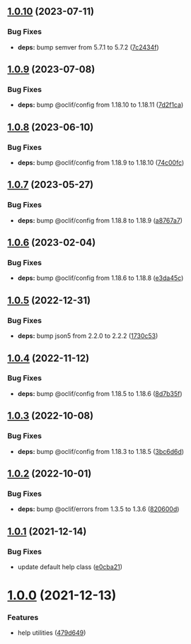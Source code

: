 ## [1.0.10](https://github.com/oclif/help/compare/1.0.9...1.0.10) (2023-07-11)


### Bug Fixes

* **deps:** bump semver from 5.7.1 to 5.7.2 ([7c2434f](https://github.com/oclif/help/commit/7c2434f3e0982ad69bef321103fe171fb8f16110))



## [1.0.9](https://github.com/oclif/help/compare/1.0.8...1.0.9) (2023-07-08)


### Bug Fixes

* **deps:** bump @oclif/config from 1.18.10 to 1.18.11 ([7d2f1ca](https://github.com/oclif/help/commit/7d2f1caadd91accd70dc2890af3fcbd7ed0e849b))



## [1.0.8](https://github.com/oclif/help/compare/1.0.7...1.0.8) (2023-06-10)


### Bug Fixes

* **deps:** bump @oclif/config from 1.18.9 to 1.18.10 ([74c00fc](https://github.com/oclif/help/commit/74c00fcb9fe77d1ae8acf3fce15014b5c0939f99))



## [1.0.7](https://github.com/oclif/help/compare/1.0.6...1.0.7) (2023-05-27)


### Bug Fixes

* **deps:** bump @oclif/config from 1.18.8 to 1.18.9 ([a8767a7](https://github.com/oclif/help/commit/a8767a751dd974333cdda31aaac0a1356f629471))



## [1.0.6](https://github.com/oclif/help/compare/1.0.5...1.0.6) (2023-02-04)


### Bug Fixes

* **deps:** bump @oclif/config from 1.18.6 to 1.18.8 ([e3da45c](https://github.com/oclif/help/commit/e3da45c8fbeae13b24be9ee37e22a938bcb12bbd))



## [1.0.5](https://github.com/oclif/help/compare/1.0.4...1.0.5) (2022-12-31)


### Bug Fixes

* **deps:** bump json5 from 2.2.0 to 2.2.2 ([1730c53](https://github.com/oclif/help/commit/1730c53db449e6c19de5794b38f708c3eb87e7de))



## [1.0.4](https://github.com/oclif/help/compare/1.0.3...1.0.4) (2022-11-12)


### Bug Fixes

* **deps:** bump @oclif/config from 1.18.5 to 1.18.6 ([8d7b35f](https://github.com/oclif/help/commit/8d7b35f3577350a8f7688a1b19992b9baf6418b4))



## [1.0.3](https://github.com/oclif/help/compare/1.0.2...1.0.3) (2022-10-08)


### Bug Fixes

* **deps:** bump @oclif/config from 1.18.3 to 1.18.5 ([3bc6d6d](https://github.com/oclif/help/commit/3bc6d6dd41dc75c25dc5995e365f0827687cb8c5))



## [1.0.2](https://github.com/oclif/help/compare/v1.0.1...1.0.2) (2022-10-01)


### Bug Fixes

* **deps:** bump @oclif/errors from 1.3.5 to 1.3.6 ([820600d](https://github.com/oclif/help/commit/820600dd63083e9d7bd9c710b0e502d4979794c3))



## [1.0.1](https://github.com/oclif/help/compare/v1.0.0...v1.0.1) (2021-12-14)


### Bug Fixes

* update default help class ([e0cba21](https://github.com/oclif/help/commit/e0cba211f293088e7ddbac857b8ac939559b5854))



# [1.0.0](https://github.com/oclif/help/compare/479d649901df42f44814923668e2526793ecb627...v1.0.0) (2021-12-13)


### Features

* help utilities ([479d649](https://github.com/oclif/help/commit/479d649901df42f44814923668e2526793ecb627))



